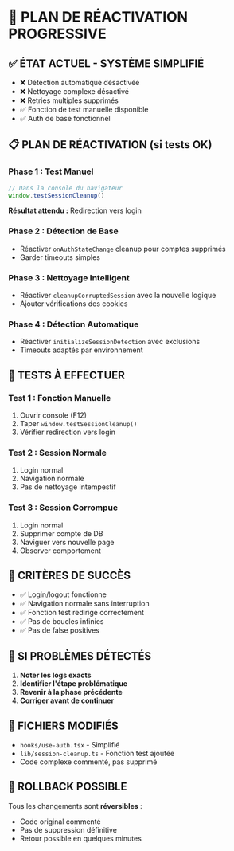 # 🔧 PLAN DE RÉACTIVATION PROGRESSIVE

## ✅ **ÉTAT ACTUEL - SYSTÈME SIMPLIFIÉ**
- ❌ Détection automatique désactivée
- ❌ Nettoyage complexe désactivé  
- ❌ Retries multiples supprimés
- ✅ Fonction de test manuelle disponible
- ✅ Auth de base fonctionnel

## 📋 **PLAN DE RÉACTIVATION** (si tests OK)

### **Phase 1 : Test Manuel**
```javascript
// Dans la console du navigateur
window.testSessionCleanup()
```
**Résultat attendu :** Redirection vers login

### **Phase 2 : Détection de Base**
- Réactiver `onAuthStateChange` cleanup pour comptes supprimés
- Garder timeouts simples

### **Phase 3 : Nettoyage Intelligent**  
- Réactiver `cleanupCorruptedSession` avec la nouvelle logique
- Ajouter vérifications des cookies

### **Phase 4 : Détection Automatique**
- Réactiver `initializeSessionDetection` avec exclusions
- Timeouts adaptés par environnement

## 🧪 **TESTS À EFFECTUER**

### **Test 1 : Fonction Manuelle**
1. Ouvrir console (F12)
2. Taper `window.testSessionCleanup()`
3. Vérifier redirection vers login

### **Test 2 : Session Normale**
1. Login normal
2. Navigation normale
3. Pas de nettoyage intempestif

### **Test 3 : Session Corrompue**
1. Login normal
2. Supprimer compte de DB
3. Naviguer vers nouvelle page
4. Observer comportement

## 🎯 **CRITÈRES DE SUCCÈS**

- ✅ Login/logout fonctionne
- ✅ Navigation normale sans interruption  
- ✅ Fonction test redirige correctement
- ✅ Pas de boucles infinies
- ✅ Pas de false positives

## 🚨 **SI PROBLÈMES DÉTECTÉS**

1. **Noter les logs exacts**
2. **Identifier l'étape problématique**  
3. **Revenir à la phase précédente**
4. **Corriger avant de continuer**

## 📝 **FICHIERS MODIFIÉS**

- `hooks/use-auth.tsx` - Simplifié
- `lib/session-cleanup.ts` - Fonction test ajoutée
- Code complexe commenté, pas supprimé

## 🔄 **ROLLBACK POSSIBLE**

Tous les changements sont **réversibles** :
- Code original commenté
- Pas de suppression définitive
- Retour possible en quelques minutes
